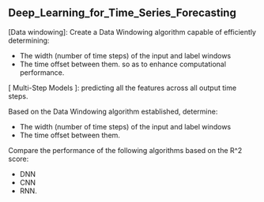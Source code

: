 ## Deep_Learning_for_Time_Series_Forecasting

[Data windowing]: Create a Data Windowing algorithm capable of efficiently determining:
- The width (number of time steps) of the input and label windows
- The time offset between them.
so as to enhance computational performance.

[ Multi-Step Models ]: predicting all the features across all output time steps.

Based on the Data Windowing algorithm established, determine:
- The width (number of time steps) of the input and label windows
- The time offset between them.
  
Compare the performance of the following algorithms based on the R^2 score:
- DNN
- CNN
- RNN.
